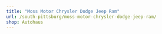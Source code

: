 ```yaml
---
title: "Moss Motor Chrysler Dodge Jeep Ram"
url: /south-pittsburg/moss-motor-chrysler-dodge-jeep-ram/
shop: Autohaus
---
```

